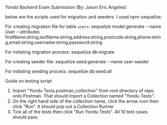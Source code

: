 Yondo Backend Exam Submission (By: Jason Eric Angeles)

below are the scripts used for migration and seeders. I used npm-sequelize.

For creating migration file for table `users`:
sequelize model:generate --name User --attributes firstName:string,lastName:string,address:string,postcode:string,phone:string,email:string,username:string,password:string

For initiating migration process: 
sequelize db:migrate

For creating seeder file:
sequelize seed:generate --name user-seeder

For initiating seeding process:
sequelize db:seed:all

Guide on testing script
1. Import "Yondu Tests.postman_collection" from root directory of repo onto Postman. That should import a Collection named "Yondu Tests".
2. On the right hand side of the collection name, click the arrow icon then click "Run". It should pop out a Collection Runner
3. Tick all of the tests then click "Run Yondu Tests". All 10 test cases should pass.
